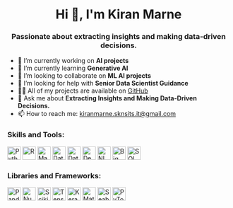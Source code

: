 <h1 align="center">Hi 👋, I'm Kiran Marne</h1>
<h3 align="center">Passionate about extracting insights and making data-driven decisions.</h3>

- 🔭 I’m currently working on **AI projects**
- 🌱 I’m currently learning **Generative AI**
- 👯 I’m looking to collaborate on **ML AI projects**
- 🤝 I’m looking for help with **Senior Data Scientist Guidance**
- 👨‍💻 All of my projects are available on [GitHub](https://github.com/Neuro-kiran)
- 💬 Ask me about **Extracting Insights and Making Data-Driven Decisions.**
- 📫 How to reach me: [kiranmarne.sknsits.it@gmail.com](mailto:kiranmarne.sknsits.it@gmail.com)

<h3 align="left">Skills and Tools:</h3>
<p align="left">
  <img src="https://example.com/images/python.png" alt="Python" height="30" width="30" />
  <img src="https://example.com/images/r.png" alt="R" height="30" width="30" />
  <img src="https://example.com/images/machine-learning.png" alt="Machine Learning" height="30" width="30" />
  <img src="https://example.com/images/data-analysis.png" alt="Data Analysis" height="30" width="30" />
  <img src="https://example.com/images/data-visualization.png" alt="Data Visualization" height="30" width="30" />
  <img src="https://example.com/images/deep-learning.png" alt="Deep Learning" height="30" width="30" />
  <img src="https://example.com/images/natural-language-processing.png" alt="NLP" height="30" width="30" />
  <img src="https://example.com/images/big-data.png" alt="Big Data" height="30" width="30" />
  <img src="https://example.com/images/sql.png" alt="SQL" height="30" width="30" />
  <!-- Add similar image tags for other skills and tools -->
</p>

<h3 align="left">Libraries and Frameworks:</h3>
<p align="left">
  <img src="https://example.com/images/pandas.png" alt="Pandas" height="30" width="30" />
  <img src="https://example.com/images/numpy.png" alt="NumPy" height="30" width="30" />
  <img src="https://example.com/images/scikit-learn.png" alt="Scikit-Learn" height="30" width="30" />
  <img src="https://example.com/images/tensorflow.png" alt="TensorFlow" height="30" width="30" />
  <img src="https://example.com/images/keras.png" alt="Keras" height="30" width="30" />
  <img src="https://example.com/images/matplotlib.png" alt="Matplotlib" height="30" width="30" />
  <img src="https://example.com/images/seaborn.png" alt="Seaborn" height="30" width="30" />
  <img src="https://example.com/images/pytorch.png" alt="PyTorch" height="30" width="30" />
  <!-- Add similar image tags for other libraries and frameworks -->
</p>
